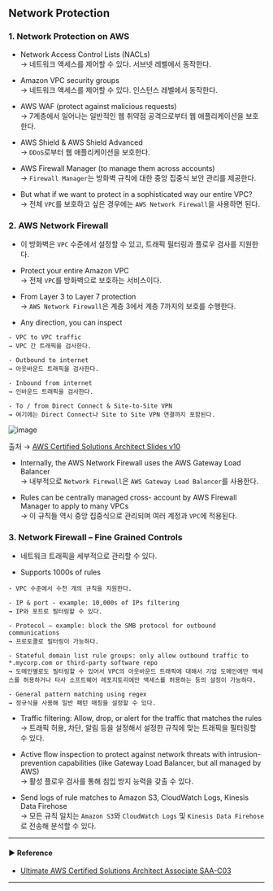 ## Network Protection
### 1. Network Protection on AWS
- Network Access Control Lists (NACLs)  
→ 네트워크 액세스를 제어할 수 있다. 서브넷 레벨에서 동작한다.

- Amazon VPC security groups  
→ 네트워크 액세스를 제어할 수 있다. 인스턴스 레벨에서 동작한다.

- AWS WAF (protect against malicious requests)  
→ 7계층에서 일어나는 일반적인 웹 취약점 공격으로부터 웹 애플리케이션을 보호한다.

- AWS Shield & AWS Shield Advanced  
→ `DDoS`로부터 웹 애플리케이션을 보호한다.

- AWS Firewall Manager (to manage them across accounts)  
→ `Firewall Manager`는 방화벽 규칙에 대한 중앙 집중식 보안 관리를 제공한다.

- But what if we want to protect in a sophisticated way our entire VPC?  
→ 전체 `VPC`를 보호하고 싶은 경우에는 `AWS Network Firewall`을 사용하면 된다.

### 2. AWS Network Firewall
- 이 방화벽은 `VPC` 수준에서 설정할 수 있고, 트래픽 필터링과 플로우 검사를 지원한다.

- Protect your entire Amazon VPC  
→ 전체 `VPC`를 방화벽으로 보호하는 서비스이다.

- From Layer 3 to Layer 7 protection  
→ `AWS Network Firewall`은 계층 3에서 계층 7까지의 보호를 수행한다.

- Any direction, you can inspect
~~~
- VPC to VPC traffic
→ VPC 간 트래픽을 검사한다.

- Outbound to internet
→ 아웃바운드 트래픽을 검사한다.

- Inbound from internet
→ 인바운드 트래픽을 검사한다.

- To / from Direct Connect & Site-to-Site VPN
→ 여기에는 Direct Connect나 Site to Site VPN 연결까지 포함된다.
~~~

![image](https://github.com/sanguk2794/AWS/assets/97398071/e3a3cc01-a12f-426a-8268-482279a7f013)

출처 → [AWS Certified Solutions Architect Slides v10](https://courses.datacumulus.com/downloads/certified-solutions-architect-pn9/)

- Internally, the AWS Network Firewall uses the AWS Gateway Load Balancer  
→ 내부적으로 `Network Firewall`은 `AWS Gateway Load Balancer`를 사용한다.

- Rules can be centrally managed cross- account by AWS Firewall Manager to apply to many VPCs  
→ 이 규칙들 역시 중앙 집중식으로 관리되며 여러 계정과 `VPC`에 적용된다.

### 3. Network Firewall – Fine Grained Controls
- 네트워크 트래픽을 세부적으로 관리할 수 있다.

- Supports 1000s of rules
~~~
- VPC 수준에서 수천 개의 규칙을 지원한다. 

- IP & port - example: 10,000s of IPs filtering
→ IP와 포트로 필터링할 수 있다.

- Protocol – example: block the SMB protocol for outbound communications
→ 프로토콜로 필터링이 가능하다.

- Stateful domain list rule groups: only allow outbound traffic to *.mycorp.com or third-party software repo
→ 도메인별로도 필터링할 수 있어서 VPC의 아웃바운드 트래픽에 대해서 기업 도메인에만 액세스를 허용하거나 타사 소프트웨어 레포지토리에만 액세스를 허용하는 등의 설정이 가능하다.

- General pattern matching using regex
→ 정규식을 사용해 일반 패턴 매칭을 설정할 수 있다.
~~~

- Traffic filtering: Allow, drop, or alert for the traffic that matches the rules  
→ 트래픽 허용, 차단, 알림 등을 설정해서 설정한 규칙에 맞는 트래픽을 필터링할 수 있다.

- Active flow inspection to protect against network threats with intrusion-prevention capabilities (like Gateway Load Balancer, but all managed by AWS)  
→ 활성 플로우 검사를 통해 침입 방지 능력을 갖출 수 있다.

- Send logs of rule matches to Amazon S3, CloudWatch Logs, Kinesis Data Firehose  
→ 모든 규칙 일치는 `Amazon S3`와 `CloudWatch Logs` 및 `Kinesis Data Firehose`로 전송해 분석할 수 있다.

---
#### ▶ Reference
- [Ultimate AWS Certified Solutions Architect Associate SAA-C03](https://www.udemy.com/course/aws-certified-solutions-architect-associate-saa-c03/)
---